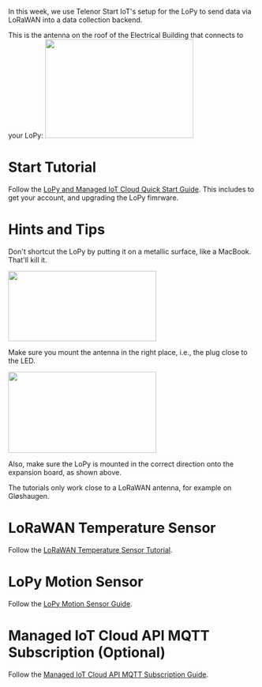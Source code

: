 In this week, we use Telenor Start IoT's setup for the LoPy to send data via LoRaWAN into a data collection backend. 

This is the antenna on the roof of the Electrical Building that connects to your LoPy:
<img src="http://recipes.item.ntnu.no/wp-content/uploads/2017/11/7516846976_IMG_1942-300x200.jpg" alt="" width="300" height="200" class="alignnone size-medium wp-image-622" />

# Start Tutorial

Follow the [LoPy and Managed IoT Cloud Quick Start Guide](https://startiot.telenor.com/learning/quick-start-guide/). This includes to get your account, and upgrading the LoPy fimrware.

# Hints and Tips

Don't shortcut the LoPy by putting it on a metallic surface, like a MacBook. That'll kill it.

<img src="http://recipes.item.ntnu.no/wp-content/uploads/2017/11/lopy-vs-macbook-300x142.jpg" alt="" width="300" height="142" class="alignnone size-medium wp-image-616" />

Make sure you mount the antenna in the right place, i.e., the plug close to the LED. 

<img src="http://recipes.item.ntnu.no/wp-content/uploads/2017/11/lopy-300x164.jpg" alt="" width="300" height="164" class="alignnone size-medium wp-image-619" />

Also, make sure the LoPy is mounted in the correct direction onto the expansion board, as shown above. 


The tutorials only work close to a LoRaWAN antenna, for example on Gløshaugen.


# LoRaWAN Temperature Sensor

Follow the [LoRaWAN Temperature Sensor Tutorial](https://startiot.telenor.com/learning/lorawan-temperature-sensor/).


# LoPy Motion Sensor
Follow the [LoPy Motion Sensor Guide](https://startiot.telenor.com/learning/lopy-motion-sensor/).

# Managed IoT Cloud API MQTT Subscription (Optional)

Follow the [Managed IoT Cloud API MQTT Subscription Guide](https://startiot.telenor.com/learning/managed-iot-cloud-api-mqtt-subscription/).